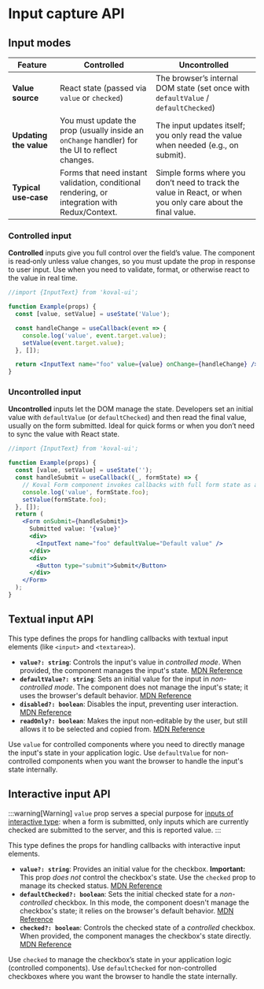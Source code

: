 # Input capture API

## Input modes

| Feature                | Controlled                                                                                     | Uncontrolled                                                                                                |
| ---------------------- | ---------------------------------------------------------------------------------------------- | ----------------------------------------------------------------------------------------------------------- |
| **Value source**       | React state (passed via `value` or `checked`)                                                  | The browser’s internal DOM state (set once with `defaultValue` / `defaultChecked`)                          |
| **Updating the value** | You must update the prop (usually inside an `onChange` handler) for the UI to reflect changes. | The input updates itself; you only read the value when needed (e.g., on submit).                            |
| **Typical use‑case**   | Forms that need instant validation, conditional rendering, or integration with Redux/Context.  | Simple forms where you don’t need to track the value in React, or when you only care about the final value. |

### Controlled input

**Controlled** inputs give you full control over the field’s value. The component is read‑only unless value changes, so you must update the prop in response to user input. Use when you need to validate, format, or otherwise react to the value in real time.

```jsx live
//import {InputText} from 'koval-ui';

function Example(props) {
  const [value, setValue] = useState('Value');

  const handleChange = useCallback(event => {
    console.log('value', event.target.value);
    setValue(event.target.value);
  }, []);

  return <InputText name="foo" value={value} onChange={handleChange} />;
}
```

### Uncontrolled input

**Uncontrolled** inputs let the DOM manage the state. Developers set an initial value with `defaultValue` (or `defaultChecked`) and then read the final value, usually on the form submitted. Ideal for quick forms or when you don’t need to sync the value with React state.

```jsx live
//import {InputText} from 'koval-ui';

function Example(props) {
  const [value, setValue] = useState('');
  const handleSubmit = useCallback((_, formState) => {
    // Koval Form component invokes callbacks with full form state as a second parameter
    console.log('value', formState.foo);
    setValue(formState.foo);
  }, []);
  return (
    <Form onSubmit={handleSubmit}>
      Submitted value: '{value}'
      <div>
        <InputText name="foo" defaultValue="Default value" />
      </div>
      <div>
        <Button type="submit">Submit</Button>
      </div>
    </Form>
  );
}
```

## Textual input API

This type defines the props for handling callbacks with textual input elements (like `<input>` and `<textarea>`).

- **`value?: string`**: Controls the input's value in _controlled mode_. When provided, the component manages the input's state. [MDN Reference](https://developer.mozilla.org/en-US/docs/Web/HTML/Element/input#value)
- **`defaultValue?: string`**: Sets an initial value for the input in _non-controlled mode_. The component does not manage the input's state; it uses the browser's default behavior. [MDN Reference](https://developer.mozilla.org/en-US/docs/Web/HTML/Element/input#value)
- **`disabled?: boolean`**: Disables the input, preventing user interaction. [MDN Reference](https://developer.mozilla.org/en-US/docs/Web/HTML/Element/input#disabled)
- **`readOnly?: boolean`**: Makes the input non-editable by the user, but still allows it to be selected and copied from. [MDN Reference](https://developer.mozilla.org/en-US/docs/Web/HTML/Attributes/readonly)

Use `value` for controlled components where you need to directly manage the input's state in your application logic. Use `defaultValue` for non-controlled components when you want the browser to handle the input's state internally.

## Interactive input API

:::warning[Warning]
`value` prop serves a special purpose for [inputs of interactive
type](https://developer.mozilla.org/en-US/docs/Web/HTML/Element/input/checkbox#additional_attributes):
when a form is submitted, only inputs which are currently checked are submitted to the server,
and this is reported value.
:::

This type defines the props for handling callbacks with interactive input elements.

- **`value?: string`**: Provides an initial value for the checkbox. **Important:** This prop _does not_ control the checkbox's state. Use the `checked` prop to manage its checked status. [MDN Reference](https://developer.mozilla.org/en-US/docs/Web/HTML/Element/input#value)
- **`defaultChecked?: boolean`**: Sets the initial checked state for a _non-controlled_ checkbox. In this mode, the component doesn't manage the checkbox's state; it relies on the browser's default behavior. [MDN Reference](https://developer.mozilla.org/en-US/docs/Web/HTML/Element/input#checked)
- **`checked?: boolean`**: Controls the checked state of a _controlled_ checkbox. When provided, the component manages the checkbox's state directly. [MDN Reference](https://developer.mozilla.org/en-US/docs/Web/HTML/Element/input#checked)

Use `checked` to manage the checkbox’s state in your application logic (controlled components). Use `defaultChecked` for non-controlled checkboxes where you want the browser to handle the state internally.
